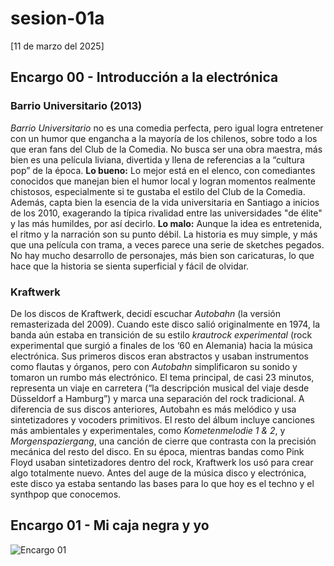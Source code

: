 # sesion-01a

[11 de marzo del 2025]

## Encargo 00 - Introducción a la electrónica

### Barrio Universitario (2013)

*Barrio Universitario* no es una comedia perfecta, pero igual logra entretener con un humor que engancha a la mayoría de los chilenos, sobre todo a los que eran fans del Club de la Comedia. No busca ser una obra maestra, más bien es una película liviana, divertida y llena de referencias a la “cultura pop” de la época.
**Lo bueno:** Lo mejor está en el elenco, con comediantes conocidos que manejan bien el humor local y logran momentos realmente chistosos, especialmente si te gustaba el estilo del Club de la Comedia. Además, capta bien la esencia de la vida universitaria en Santiago a inicios de los 2010, exagerando la típica rivalidad entre las universidades "de élite" y las más humildes, por así decirlo.
**Lo malo:** Aunque la idea es entretenida, el ritmo y la narración son su punto débil. La historia es muy simple, y más que una película con trama, a veces parece una serie de sketches pegados. No hay mucho desarrollo de personajes, más bien son caricaturas, lo que hace que la historia se sienta superficial y fácil de olvidar.

### Kraftwerk

De los discos de Kraftwerk, decidí escuchar *Autobahn* (la versión remasterizada del 2009). Cuando este disco salió originalmente en 1974, la banda aún estaba en transición de su estilo *krautrock experimental* (rock experimental que surgió a finales de los ‘60 en Alemania) hacia la música electrónica. Sus primeros discos eran abstractos y usaban instrumentos como flautas y órganos, pero con *Autobahn* simplificaron su sonido y tomaron un rumbo más electrónico.
El tema principal, de casi 23 minutos, representa un viaje en carretera (“la descripción musical del viaje desde Düsseldorf a Hamburg”) y marca una separación del rock tradicional. A diferencia de sus discos anteriores, Autobahn es más melódico y usa sintetizadores y vocoders primitivos. El resto del álbum incluye canciones más ambientales y experimentales, como *Kometenmelodie 1 & 2*, y *Morgenspaziergang*, una canción de cierre que contrasta con la precisión mecánica del resto del disco.
En su época, mientras bandas como Pink Floyd usaban sintetizadores dentro del rock, Kraftwerk los usó para crear algo totalmente nuevo. Antes del auge de la música disco y electrónica, este disco ya estaba sentando las bases para lo que hoy es el techno y el synthpop que conocemos.

## Encargo 01 - Mi caja negra y yo

![Encargo 01](https://github.com/user-attachments/assets/1dca20b0-f4a2-4d0a-bff1-f554ed636a31)
